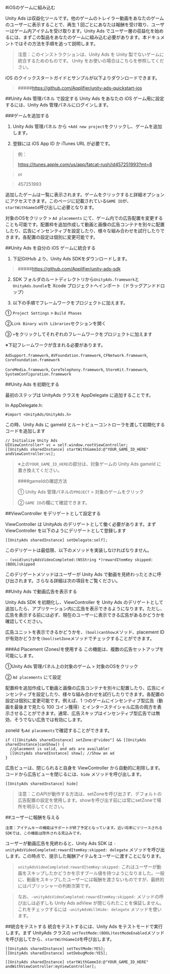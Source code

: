 #iOSのゲームに組み込む

Unity Ads は収益化ツールです。他のゲームのトレイラー動画をあなたのゲームのユーザーに表示することで、再生 1 回ごとにあなたは報酬を受け取り、ユーザーはゲーム内アイテムを受け取ります。Unity Ads でユーザー層の収益化を始めるには、まずこの製品をあなたのゲームに組み込む必要があります。本ドキュメントではその方法を手順を追って説明します。

>注意：このインストラクションは、Unity Ads を Unity 製でないゲームに統合するためのものです。 Unity をお使いの場合はこちらを参照してください。

iOS のクイックスタートガイドとサンプルが以下よりダウンロードできます。
>#####https://github.com/Applifier/unity-ads-quickstart-ios

##Unity Ads 管理パネル で設定する
Unity Ads をあなたの iOS ゲーム用に設定するには、Unity Ads 管理パネルにログインします。

###ゲームを追加する

1. Unity Ads 管理パネル から `+Add new project`をクリックし、ゲームを追加します。

2. 登録には iOS App ID か iTunes URL が必要です。

>例：
>
>https://itunes.apple.com/us/app/fatcat-rush/id457251993?mt=8

>or

>457251993

追加したゲームは一覧に表示されます。ゲームをクリックすると詳細オプションにアクセスできます。このページに記載されている`GAME ID`が、`startWithGameId`呼び出しに必要となります。

対象のOSをクリック > `Ad placements` にて、ゲーム内での広告配置を変更することも可能です。配置枠を追加作成して動画と画像の広告コンテナを別々に配置したり、広告にインセンティブを設定したり、様々な組み合わせを試行したりできます。各配置の設定は個別に変更可能です。

##Unity Ads を自分の iOS ゲームに統合する

1. 下記GitHub より、Unity Ads SDKをダウンロードします。
>#####https://github.com/Applifier/unity-ads-sdk

2. SDK フォルダのルートディレクトリから`UnityAds.framework`と `UnityAds.bundle`を Xcode プロジェクトへインポート（ドラッグアンドドロップ）

3. 以下の手順でフレームワークをプロジェクトに加えます。

① `Project Settings` > `Build Phases`

②`Link Binary with Libraries`セクションを開く

③ `+`をクリックしてそれぞれのフレームワークをプロジェクトに加えます

※下記フレームワークが含まれる必要があります。

`AdSupport.framework`, `AVFoundation.framework`, `CFNetwork.framework`, `CoreFoundation.framework`

`CoreMedia.framework`, `CoreTelephony.framework`, `StoreKit.framework`, `SystemConfiguration.framework`

##Unity Ads を初期化する

最初のステップは UnityAds クラスを AppDelegate に追加することです。

In AppDelegate.h:

```
#import <UnityAds/UnityAds.h>
```
この時、Unity Ads に gameId とルートビューコントローラを渡して初期化するコードを追加します

```
// Initialize Unity Ads
UIViewController* vc = self.window.rootViewController;
[[UnityAds sharedInstance] startWithGameId:@"YOUR_GAME_ID_HERE" andViewController:vc];
```

>※上の`YOUR_GAME_ID_HERE`の部分は、対象ゲームの Unity Ads gameId に置き換えてください。
>
>####gameIdの確認方法
>
>① Unity Ads 管理パネルの`PROJECT` > 対象のゲームをクリック
>
>② `GAME ID`の欄にて確認できます。

##ViewController をデリゲートとして設定する

ViewController は UnityAds のデリゲートとして働く必要があります。まず ViewController を以下のようにデリゲートとして登録します

```
[[UnityAds sharedInstance] setDelegate:self];
```

このデリゲートは最低限、以下のメソッドを実装しなければなりません。

```
- (void)unityAdsVideoCompleted:(NSString *)rewardItemKey skipped:(BOOL)skipped
```
このデリゲートメソッドはユーザーが Unity Ads で動画を見終わったときに呼び出されます。さらなる詳細は次の項目をご覧ください。

##Unity Ads で動画広告を表示する

Unity Ads SDK を初期化し、ViewController を Unity Ads のデリゲートとして追加したら、アプリケーション内に広告を表示できるようになります。ただし、広告を表示する前には必ず、現在のユーザーに表示できる広告があるかどうかを確認してください。

広告ユニットを表示できるかどうかを、`(bool)canShow`メソッド、placement IDが有効かどうかを`(bool)setZone`メソッドでチェックすることができます。

###Ad Placement (Zones)を使用する
この機能は、複数の広告セットアップを可能にします。

①Unity Ads 管理パネル上の対象のゲーム > 対象のOSをクリック

② `Ad placements` にて設定

配置枠を追加作成して動画と画像の広告コンテナを別々に配置したり、広告にインセンティブを設定したり、様々な組み合わせを試行したりできます。各配置の設定は個別に変更可能です。例えば、1 つのゲームにインセンティブ型広告（動画を最後まで見たら 100 コイン獲得）とインターステイシャル広告の両方を表示させることができます。通常、広告スキップはインセンティブ型広告では無効、そうでない広告では有効にします。

zoneId も`Ad placements`で確認することができます。

```
if ([[UnityAds sharedInstance] setZone:@"video"] && [[UnityAds sharedInstance]canShow]) {
  //placement is valid, and ads are available!
  [[UnityAds sharedInstance] show]; //Show an ad
}
```

広告ビューは、閉じられると自身を ViewController から自動的に削除します。コードから広告ビューを閉じるには、`hide` メソッドを呼び出します。

```
[[UnityAds sharedInstance] hide]
```

>注意：このAPIが動作する方法は、setZoneを呼び出さず、デフォルトの広告配置の設定を使用します。showを呼び出す前には常にsetZoneで場所を明示してください。

##ユーザーに報酬を与える

```
注意：アイテムキーの機能はサポートが終了予定となっています。近い将来にリリースされるSDKでは、この機能は除外される見込みです。
```
ユーザーが動画広告を見終わると、Unity Ads SDK は `-unityAdsVideoCompleted:rewardItemKey:skipped: delegate` メソッドを呼び出します。この時点で、提示した報酬アイテムをユーザーに渡すことになります。

>`unityAdsVideoCompleted:rewardItemKey:skipped:` これはユーザーが動画をスキップしたかどうかを示すブール値を持つようになりました。一般に、動画をスキップしたユーザーには報酬を渡さないものですが、最終的にはパブリッシャーの判断次第です。

>なお、`-unityAdsVideoCompleted:rewardItemKey:skipped:` メソッドの呼び出しは必ずしも Unity Ads adView が閉じられたことを保証しません。これをチェックするには `-unityAdsWillHide: delegate` メソッドを使います。

##統合をテストする
統合をテストするには、Unity Ads をテストモードで実行します。まず UnityAds クラスの `setTestMode:(BOOL)testModeEnabled`メソッドを呼び出してから、`startWithGameId`を呼び出します。

```
[[UnityAds sharedInstance] setTestMode:YES];
[[UnityAds sharedInstance] setDebugMode:YES];

[[UnityAds sharedInstance] startWithGameId:@"YOUR_GAME_ID_HERE" andWithViewController:myViewController];
```
